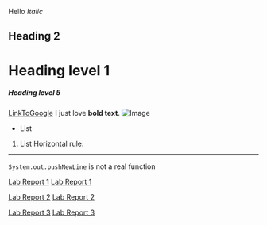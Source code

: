 Hello
*Italic*
## Heading 2
# Heading level 1
##### Heading level 5
[LinkToGoogle](http://google.com)
I just love __bold text__.
![Image](http://url/a.png)
* List
1. List
Horizontal rule:

---
`System.out.pushNewLine` is not a real function

[Lab Report 1](lab-report-1/lab-report-1-week-2.html)
[Lab Report 1](https://jackthomas00.github.io/cse15l-lab-reports/lab-report-1/lab-report-1-week-2.html)

[Lab Report 2](lab-report-2/lab-report-2-week-4.html)
[Lab Report 2](https://jackthomas00.github.io/cse15l-lab-reports/lab-report-2/lab-report-2-week-4.html)

[Lab Report 3](lab-report-3/lab-report-3-week-6.html)
[Lab Report 3](https://jackthomas00.github.io/cse15l-lab-reports/lab-report-3/lab-report-3-week-6.html)
